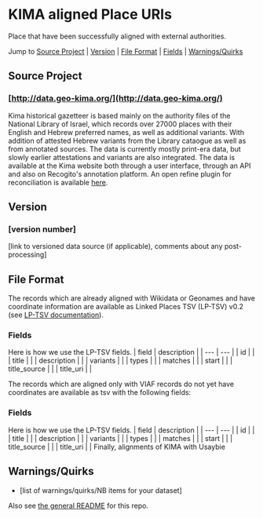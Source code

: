 # KIMA aligned Place URIs
Place that have been successfully aligned with external authorities. 

Jump to [Source Project](#source-project) | [Version](#version) | [File Format](#file-format) | [Fields](#fields) | [Warnings/Quirks](#warningsquirks)

## Source Project
### [http://data.geo-kima.org/](http://data.geo-kima.org/)
Kima historical gazetteer is based mainly on the authority files of the National Library of Israel, which records over 27000 places with their English and Hebrew preferred names, as well as additional variants. With addition of attested Hebrew variants from the Library cataogue as well as from annotated sources. The data is currently mostly print-era data, but slowly earlier attestations and variants are also integrated. The data is available at the Kima website both through a user interface,  through an API and also on Recogito's annotation platform. An open refine plugin for reconciliation is available [here](https://github.com/embaral/KIMA-reconciliation). 

## Version
### [version number]
[link to versioned data source (if applicable), comments about any post-processing]

## File Format
The records which are already aligned with Wikidata or Geonames and have coordinate information are available as Linked Places TSV (LP-TSV) v0.2 (see [LP-TSV documentation](https://github.com/LinkedPasts/linked-places/blob/master/tsv_0.2.md)).

### Fields
Here is how we use the LP-TSV fields.
| field | description |
| --- | --- |
| id |  |
| title |  |
| description |  |
| variants |  |
| types |  |
| matches |  |
| start |  |
| title_source |  |
| title_uri | |

The records which are aligned only with VIAF records do not yet have coordinates are available as tsv with the following fields:

### Fields
Here is how we use the LP-TSV fields.
| field | description |
| --- | --- |
| id |  |
| title |  |
| description |  |
| variants |  |
| types |  |
| matches |  |
| start |  |
| title_source |  |
| title_uri | |
Finally, alignments of KIMA with Usaybie


## Warnings/Quirks
- [list of warnings/quirks/NB items for your dataset] 




Also see [the general README](https://github.com/Hist-ME/URIs/blob/master/README.md) for this repo.
